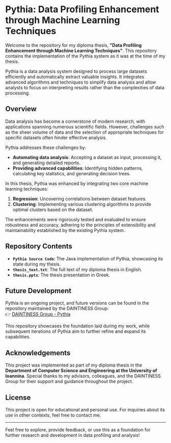 # Pythia: Data Profiling Enhancement through Machine Learning Techniques  

Welcome to the repository for my diploma thesis, **"Data Profiling Enhancement through Machine Learning Techniques"**. This repository contains the implementation of the Pythia system as it was at the time of my thesis.  

Pythia is a data analysis system designed to process large datasets efficiently and automatically extract valuable insights. It integrates advanced algorithms and techniques to simplify data analysis and allow analysts to focus on interpreting results rather than the complexities of data processing.  

## Overview  

Data analysis has become a cornerstone of modern research, with applications spanning numerous scientific fields. However, challenges such as the sheer volume of data and the selection of appropriate techniques for specific datasets often hinder effective analysis.  

Pythia addresses these challenges by:  
- **Automating data analysis**: Accepting a dataset as input, processing it, and generating detailed reports.  
- **Providing advanced capabilities**: Identifying hidden patterns, calculating key statistics, and generating decision trees.  

In this thesis, Pythia was enhanced by integrating two core machine learning techniques:  
1. **Regression**: Uncovering correlations between dataset features.  
2. **Clustering**: Implementing various clustering algorithms to provide optimal clusters based on the dataset.  

The enhancements were rigorously tested and evaluated to ensure robustness and accuracy, adhering to the principles of extensibility and maintainability established by the existing Pythia system.  

## Repository Contents  

- **`Pythia Source Code`**: The Java implementation of Pythia, showcasing its state during my thesis.  
- **`thesis_text.txt`**: The full text of my diploma thesis in English.  
- **`thesis.pptx`**: The thesis presentation in Greek.  

## Future Development  

Pythia is an ongoing project, and future versions can be found in the repository maintained by the DAINTINESS Group:  
👉 [DAINTINESS Group - Pythia](https://github.com/DAINTINESS-Group/Pythia)  

This repository showcases the foundation laid during my work, while subsequent iterations of Pythia aim to further refine and expand its capabilities.  

## Acknowledgements  

This project was implemented as part of my diploma thesis in the **Department of Computer Science and Engineering at the University of Ioannina**. Special thanks to my advisors, colleagues, and the DAINTINESS Group for their support and guidance throughout the project.  

## License  

This project is open for educational and personal use. For inquiries about its use in other contexts, feel free to contact me.  

---  

Feel free to explore, provide feedback, or use this as a foundation for further research and development in data profiling and analysis!  
